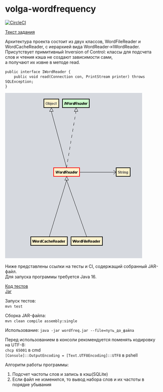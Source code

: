 # volga-wordfrequency

[![CircleCI](https://circleci.com/gh/serpent-charmer/volga-wordfrequency/tree/master.svg?style=shield)](https://circleci.com/gh/serpent-charmer/volga-wordfrequency/?branch=master)

[Текст задания](https://www.volga-it.org/wp-content/plugins/wp-olymp/files/6dc231a7cf2dbaa94ed5b5a40590d025.pdf)

Архитектура проекта состоит из двух классов, WordFileReader и WordCacheReader, c иерархией вида WordReader->IWordReader.  
Присутствует примитивный Inversion of Control: классы для подсчета слов и чтения кэша не создают зависимости сами,  
а получают их извне в методе read.

```
public interface IWordReader {
	public void read(Connection con, PrintStream printer) throws SQLException;
}
```

<img src="resources/hierarchy.png"></img>

Ниже представлены ссылки на тесты и CI, содержащий собранный JAR-файл.  
Для запуска программы требуется Java 16.

[Код тестов](https://github.com/serpent-charmer/volga-wordfrequency/blob/master/src/test/java/com/volga/wordstats/AppTest.java)  
[Jar](https://github.com/serpent-charmer/volga-wordfrequency/releases/download/alpha/wordfreq.jar)

Запуск тестов:  
`mvn test`

Сборка JAR-файла:  
`mvn clean compile assembly:single`

Использование:
`java -jar wordfreq.jar --file=путь_до_файла`  

Перед использованием в консоли рекомендуется поменять кодировку на UTF-8:  
`chcp 65001` в cmd  
`[Console]::OutputEncoding = [Text.UTF8Encoding]::UTF8` в pshell  

Алгоритм работы программы:  
1. Подсчет частоты слов и запись в кэш(SQLite)  
2. Eсли файл не изменился, то вывод набора слов и их частоты в порядке убывания
